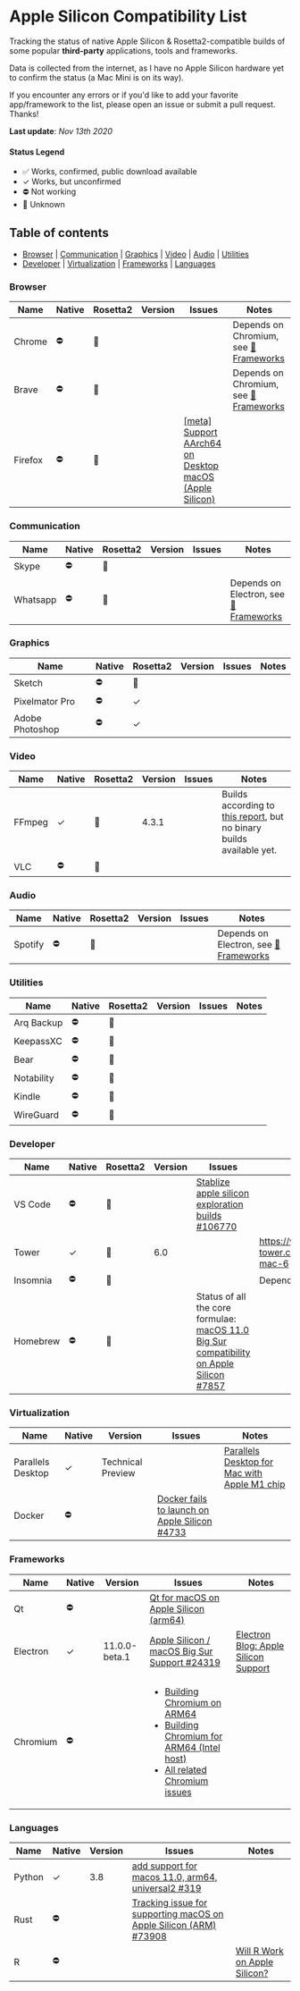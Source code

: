 # Apple Silicon Compatibility List
Tracking the status of native Apple Silicon & Rosetta2-compatible builds of some popular **third-party** applications, tools and frameworks.

Data is collected from the internet, as I have no Apple Silicon hardware yet to confirm the status (a Mac Mini is on its way).

If you encounter any errors or if you'd like to add your favorite app/framework to the list, please open an issue or submit a pull request. Thanks!

**Last update**: *Nov 13th 2020*

#### Status Legend
* ✅ Works, confirmed, public download available
* ✓ Works, but unconfirmed
* ⛔️ Not working
* 🔄 Unknown

## Table of contents

  - [Browser](#-browser) | [Communication](#-communication) | [Graphics](#-graphics) | [Video](#-video) | [Audio](#-audio) | [Utilities](#-utilities)
  - [Developer](#-developer-apps) | [Virtualization](#-virtualization) | [Frameworks](#-frameworks) | [Languages](#-languages)

### Browser

|Name|Native|Rosetta2|Version|Issues|Notes|
|--|--|--|--|--|--|
|Chrome|⛔️|🔄|||Depends on Chromium, see [🧩 Frameworks](#-frameworks)|
|Brave|⛔️|🔄|||Depends on Chromium, see [🧩 Frameworks](#-frameworks)|
|Firefox|⛔️|🔄||[[meta] Support AArch64 on Desktop macOS (Apple Silicon)](https://bugzilla.mozilla.org/show_bug.cgi?id=1648496)||

### Communication

|Name|Native|Rosetta2|Version|Issues|Notes|
|--|--|--|--|--|--|
|Skype|⛔️|🔄||||
|Whatsapp|⛔️|🔄|||Depends on Electron, see [🧩 Frameworks](#-frameworks)|

### Graphics

|Name|Native|Rosetta2|Version|Issues|Notes|
|--|--|--|--|--|--|
|Sketch|⛔️|🔄||||
|Pixelmator Pro|⛔️|✓||||
|Adobe Photoshop|⛔️|✓||||

### Video

|Name|Native|Rosetta2|Version|Issues|Notes|
|--|--|--|--|--|--|
|FFmpeg|✓|🔄|4.3.1||Builds according to [this report](http://www.ffmpeg-archive.org/FFmpeg-on-Apple-Silicon-Success-td4693516.html), but no binary builds available yet.|
|VLC|⛔️|🔄||||

### Audio

|Name|Native|Rosetta2|Version|Issues|Notes|
|--|--|--|--|--|--|
|Spotify|⛔️|🔄|||Depends on Electron, see [🧩 Frameworks](#-frameworks)|

### Utilities

|Name|Native|Rosetta2|Version|Issues|Notes|
|--|--|--|--|--|--|
|Arq Backup|⛔️|🔄|||||
|KeepassXC|⛔️|🔄||||
|Bear|⛔️|🔄||||
|Notability|⛔️|🔄||||
|Kindle|⛔️|🔄||||
|WireGuard|⛔️|🔄||||

### Developer
|Name|Native|Rosetta2|Version|Issues|Notes|
|--|--|--|--|--|--|
|VS Code|⛔️|🔄||[Stablize apple silicon exploration builds #106770](https://github.com/microsoft/vscode/issues/106770)||
|Tower|✓|🔄|6.0||https://www.git-tower.com/blog/tower-mac-6|
|Insomnia|⛔️|🔄|||Depends on Electron|
|Homebrew|⛔️|🔄||Status of all the core formulae: [macOS 11.0 Big Sur compatibility on Apple Silicon #7857](https://github.com/Homebrew/brew/issues/7857)||

### Virtualization

|Name|Native|Version|Issues|Notes|
|--|--|--|--|--|
|Parallels Desktop|✓|Technical Preview||[Parallels Desktop for Mac with Apple M1 chip](https://www.parallels.com/blogs/parallels-desktop-apple-silicon-mac/)|
|Docker|⛔️||[Docker fails to launch on Apple Silicon #4733](https://github.com/docker/for-mac/issues/4733)||

### Frameworks

|Name|Native|Version|Issues|Notes|
|--|--|--|--|--|
|Qt|⛔️||[Qt for macOS on Apple Silicon (arm64)](https://bugreports.qt.io/browse/QTBUG-85279)||
|Electron|✓|11.0.0-beta.1|[Apple Silicon / macOS Big Sur Support #24319](https://github.com/electron/electron/issues/24319)|[Electron Blog: Apple Silicon Support](https://www.electronjs.org/blog/apple-silicon)|
|Chromium|⛔️||<ul><li>[Building Chromium on ARM64](https://bugs.chromium.org/p/chromium/issues/detail?id=1103236)</li><li>[Building Chromium for ARM64 (Intel host)](https://bugs.chromium.org/p/chromium/issues/detail?id=1098899)</li><li>[All related Chromium issues](https://bugs.chromium.org/p/chromium/issues/list?q=label%3AMac-BigSur%20OR%20label%3AMac-Arm64&can=2)</li></ul>||


### Languages
|Name|Native|Version|Issues|Notes|
|--|--|--|--|--|
|Python|✓|3.8|[add support for macos 11.0, arm64, universal2 #319](https://github.com/pypa/packaging/pull/319)||
|Rust|⛔️||[Tracking issue for supporting macOS on Apple Silicon (ARM) #73908](https://github.com/rust-lang/rust/issues/73908)||
|R|⛔️|||[Will R Work on Apple Silicon?](https://developer.r-project.org/Blog/public/2020/11/02/will-r-work-on-apple-silicon/index.html)|

